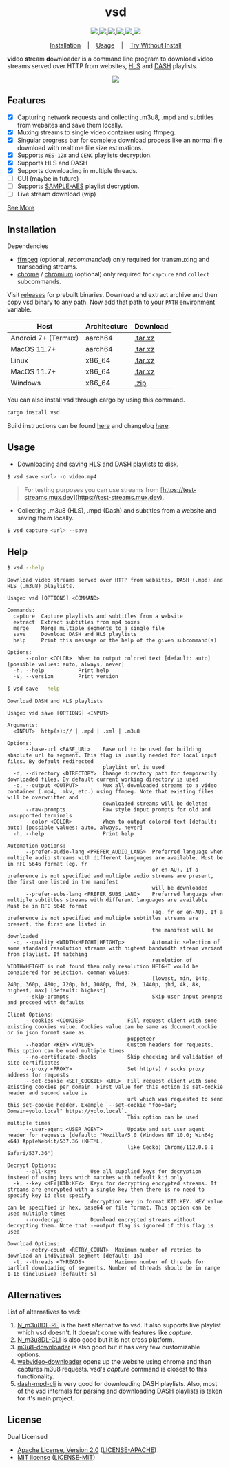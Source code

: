 <h1 align="center">vsd</h1>

<p align="center">
  <a href="https://github.com/clitic/vsd">
    <img src="https://img.shields.io/github/downloads/clitic/vsd/total?logo=github&style=flat-square">
  </a>
  <a href="https://crates.io/crates/vsd">
    <img src="https://img.shields.io/crates/d/vsd?logo=rust&style=flat-square">
  </a>
  <a href="https://crates.io/crates/vsd">
    <img src="https://img.shields.io/crates/v/vsd?style=flat-square">
  </a>
  <a href="https://github.com/clitic/vsd#license">
    <img src="https://img.shields.io/crates/l/vsd?style=flat-square">
  </a>
  <a href="https://github.com/clitic/vsd">
    <img src="https://img.shields.io/github/repo-size/clitic/vsd?logo=github&style=flat-square">
  </a>
  <a href="https://colab.research.google.com/github/clitic/vsd/blob/main/vsd/vsd-on-colab.ipynb">
    <img src="https://img.shields.io/badge/Open%20In%20Colab-F9AB00?logo=googlecolab&color=525252&style=flat-square">
  </a>
</p>

<p align="center">
  <a href="#Installation">Installation</a>
  &nbsp;&nbsp;&nbsp;|&nbsp;&nbsp;&nbsp;
  <a href="#Usage">Usage</a>
  &nbsp;&nbsp;&nbsp;|&nbsp;&nbsp;&nbsp;
  <a href="https://colab.research.google.com/github/clitic/vsd/blob/main/vsd-on-colab.ipynb">Try Without Install</a>
</p>

**v**ideo **s**tream **d**ownloader is a command line program to download video streams served over HTTP from websites, [HLS](https://howvideo.works/#hls) and [DASH](https://howvideo.works/#dash) playlists.

<p align="center">
  <img src="https://github.com/clitic/vsd/blob/main/vsd/images/showcase.gif">
</p>

## Features

- [x] Capturing network requests and collecting .m3u8, .mpd and subtitles from websites and save them locally.
- [x] Muxing streams to single video container using ffmpeg.
- [x] Singular progress bar for complete download process like an normal file download with realtime file size estimations.
- [x] Supports `AES-128` and `CENC` playlists decryption.
- [x] Supports HLS and DASH
- [x] Supports downloading in multiple threads.
- [ ] GUI (maybe in future)
- [ ] Supports [SAMPLE-AES](https://developer.apple.com/library/archive/documentation/AudioVideo/Conceptual/HLS_Sample_Encryption/Encryption/Encryption.html) playlist decryption.
- [ ] Live stream download (wip)

<a href="#Help">See More</a>

## Installation
  
Dependencies

- [ffmpeg](https://www.ffmpeg.org/download.html) (optional, *recommended*) only required for transmuxing and transcoding streams.
- [chrome](https://www.google.com/chrome) / [chromium](https://www.chromium.org/getting-involved/download-chromium/) (optional) only required for `capture` and `collect` subcommands. 

Visit [releases](https://github.com/clitic/vsd/releases) for prebuilt binaries. Download and extract archive and then copy vsd binary to any path. Now add that path to your `PATH` environment variable.

| Host                | Architecture | Download                                                                                                      |
|---------------------|--------------|---------------------------------------------------------------------------------------------------------------|
| Android 7+ (Termux) | aarch64      | [.tar.xz](https://github.com/clitic/vsd/releases/download/v0.3.0/vsd-v0.3.0-aarch64-linux-android.tar.xz)     |
| MacOS 11.7+         | aarch64      | [.tar.xz](https://github.com/clitic/vsd/releases/download/v0.3.0/vsd-v0.3.0-aarch64-apple-darwin.tar.xz)      |
| Linux               | x86_64       | [.tar.xz](https://github.com/clitic/vsd/releases/download/v0.3.0/vsd-v0.3.0-x86_64-unknown-linux-musl.tar.xz) |
| MacOS 11.7+         | x86_64       | [.tar.xz](https://github.com/clitic/vsd/releases/download/v0.3.0/vsd-v0.3.0-x86_64-apple-darwin.tar.xz)       |
| Windows             | x86_64       | [.zip](https://github.com/clitic/vsd/releases/download/v0.3.0/vsd-v0.3.0-x86_64-pc-windows-msvc.zip)          |

You can also install vsd through cargo by using this command. 

```bash
cargo install vsd
```

Build instructions can be found [here](https://github.com/clitic/vsd/blob/main/vsd/BUILD.md) and changelog [here](https://github.com/clitic/vsd/blob/main/vsd/CHANGELOG.md).

## Usage

- Downloading and saving HLS and DASH playlists to disk.

```bash
$ vsd save <url> -o video.mp4
```

> For testing purposes you can use streams from [https://test-streams.mux.dev](https://test-streams.mux.dev).

- Collecting .m3u8 (HLS), .mpd (Dash) and subtitles from a website and saving them locally.

```bash
$ vsd capture <url> --save
```

## Help

```bash
$ vsd --help
```

```
Download video streams served over HTTP from websites, DASH (.mpd) and HLS (.m3u8) playlists.

Usage: vsd [OPTIONS] <COMMAND>

Commands:
  capture  Capture playlists and subtitles from a website
  extract  Extract subtitles from mp4 boxes
  merge    Merge multiple segments to a single file
  save     Download DASH and HLS playlists
  help     Print this message or the help of the given subcommand(s)

Options:
      --color <COLOR>  When to output colored text [default: auto] [possible values: auto, always, never]
  -h, --help           Print help
  -V, --version        Print version
```

```bash
$ vsd save --help
```

```
Download DASH and HLS playlists

Usage: vsd save [OPTIONS] <INPUT>

Arguments:
  <INPUT>  http(s):// | .mpd | .xml | .m3u8

Options:
      --base-url <BASE_URL>    Base url to be used for building absolute url to segment. This flag is usually needed for local input files. By default redirected
                               playlist url is used
  -d, --directory <DIRECTORY>  Change directory path for temporarily downloaded files. By default current working directory is used
  -o, --output <OUTPUT>        Mux all downloaded streams to a video container (.mp4, .mkv, etc.) using ffmpeg. Note that existing files will be overwritten and
                               downloaded streams will be deleted
      --raw-prompts            Raw style input prompts for old and unsupported terminals
      --color <COLOR>          When to output colored text [default: auto] [possible values: auto, always, never]
  -h, --help                   Print help

Automation Options:
      --prefer-audio-lang <PREFER_AUDIO_LANG>  Preferred language when multiple audio streams with different languages are available. Must be in RFC 5646 format (eg. fr
                                               or en-AU). If a preference is not specified and multiple audio streams are present, the first one listed in the manifest
                                               will be downloaded
      --prefer-subs-lang <PREFER_SUBS_LANG>    Preferred language when multiple subtitles streams with different languages are available. Must be in RFC 5646 format
                                               (eg. fr or en-AU). If a preference is not specified and multiple subtitles streams are present, the first one listed in
                                               the manifest will be downloaded
  -q, --quality <WIDTHxHEIGHT|HEIGHTp>         Automatic selection of some standard resolution streams with highest bandwidth stream variant from playlist. If matching
                                               resolution of WIDTHxHEIGHT is not found then only resolution HEIGHT would be considered for selection. comman values:
                                               [lowest, min, 144p, 240p, 360p, 480p, 720p, hd, 1080p, fhd, 2k, 1440p, qhd, 4k, 8k, highest, max] [default: highest]
      --skip-prompts                           Skip user input prompts and proceed with defaults

Client Options:
      --cookies <COOKIES>              Fill request client with some existing cookies value. Cookies value can be same as document.cookie or in json format same as
                                       puppeteer
      --header <KEY> <VALUE>           Custom headers for requests. This option can be used multiple times
      --no-certificate-checks          Skip checking and validation of site certificates
      --proxy <PROXY>                  Set http(s) / socks proxy address for requests
      --set-cookie <SET_COOKIE> <URL>  Fill request client with some existing cookies per domain. First value for this option is set-cookie header and second value is
                                       url which was requested to send this set-cookie header. Example `--set-cookie "foo=bar; Domain=yolo.local" https://yolo.local`.
                                       This option can be used multiple times
      --user-agent <USER_AGENT>        Update and set user agent header for requests [default: "Mozilla/5.0 (Windows NT 10.0; Win64; x64) AppleWebKit/537.36 (KHTML,
                                       like Gecko) Chrome/112.0.0.0 Safari/537.36"]

Decrypt Options:
      --all-keys           Use all supplied keys for decryption instead of using keys which matches with default kid only
  -k, --key <KEY|KID:KEY>  Keys for decrypting encrypted streams. If streams are encrypted with a single key then there is no need to specify key id else specify
                           decryption key in format KID:KEY. KEY value can be specified in hex, base64 or file format. This option can be used multiple times
      --no-decrypt         Download encrypted streams without decrypting them. Note that --output flag is ignored if this flag is used

Download Options:
      --retry-count <RETRY_COUNT>  Maximum number of retries to download an individual segment [default: 15]
  -t, --threads <THREADS>          Maximum number of threads for parllel downloading of segments. Number of threads should be in range 1-16 (inclusive) [default: 5]
```

## Alternatives

List of alternatives to vsd:

1. [N_m3u8DL-RE](https://github.com/nilaoda/N_m3u8DL-RE) is the best alternative to vsd. It also supports live playlist which vsd doesn't. It doesn't come with features like *capture*.
2. [N_m3u8DL-CLI](https://github.com/nilaoda/N_m3u8DL-CLI) is also good but it is not cross platform.
3. [m3u8-downloader](https://github.com/llychao/m3u8-downloader) is also good but it has very few customizable options.
4. [webvideo-downloader](https://github.com/jaysonlong/webvideo-downloader) opens up the website using chrome and then captures m3u8 requests. vsd's *capture* command is closest to this functionality.
5. [dash-mpd-cli](https://github.com/emarsden/dash-mpd-cli) is very good for downloading DASH playlists. Also, most of the vsd internals for parsing and downloading DASH playlists is taken for it's main project.

## License

Dual Licensed

- [Apache License, Version 2.0](https://www.apache.org/licenses/LICENSE-2.0) ([LICENSE-APACHE](LICENSE-APACHE))
- [MIT license](https://opensource.org/licenses/MIT) ([LICENSE-MIT](LICENSE-MIT))
